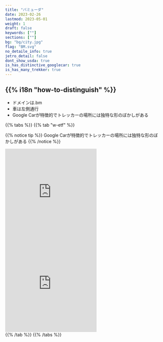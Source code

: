 ```yaml
---
title: "バミューダ"
date: 2023-02-26
lastmod: 2023-05-01
weight: 1
draft: false
keywords: [""]
sections: [""]
bg: "bg/city.jpg"
flag: "BM.svg"
no_detaile_info: true
jetro_detail: false
dont_show_usda: true
is_has_distinctive_googlecar: true
is_has_many_trekker: true
---
```


<div class="main-desciption country-description">
    <h2 class="section-title">{{% i18n "how-to-distinguish" %}}</h2>
    <ul class="rule-list">
        <li>ドメインは<span class="quiz">.bm</span></li>
        <li>車は<span class="quiz">左側</span>通行</li>
        <li>Google Carが特徴的でトレッカーの場所には独特な形のぼかしがある</li>
    </ul>
</div>

{{% tabs  %}}
{{% tab "w-etf" %}}

{{% notice tip %}}
Google Carが特徴的でトレッカーの場所には独特な形のぼかしがある
{{% /notice %}}
<div class="googlemap-if">
<iframe src="https://www.google.com/maps/embed?pb=!4v1683467821168!6m8!1m7!1sc83mWC9O9BNuxBni8eYE4A!2m2!1d32.29257540872071!2d-64.78199819199413!3f257.974943079478!4f-32.12176255062474!5f0.7820865974627469" width="295" height="295" style="border:0;" allowfullscreen="" loading="lazy" referrerpolicy="no-referrer-when-downgrade"></iframe>
<iframe src="https://www.google.com/maps/embed?pb=!4v1683468171159!6m8!1m7!1sTYhAeyghsleQUP9FRDxQGw!2m2!1d32.31266280799785!2d-64.72329466316407!3f241.9666120395585!4f-56.379786090675196!5f0.4000000000000002" width="295" height="295" style="border:0;" allowfullscreen="" loading="lazy" referrerpolicy="no-referrer-when-downgrade"></iframe>
</div>
{{% /tab %}}
{{% /tabs  %}}